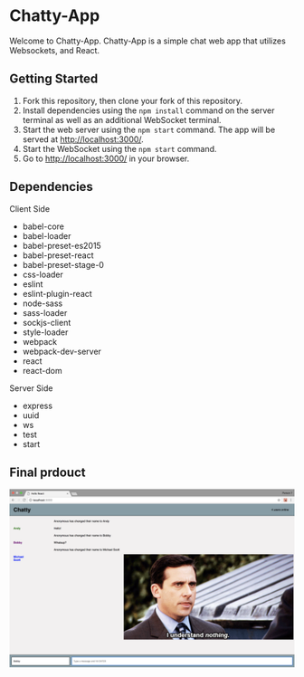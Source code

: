 # Chatty-App

Welcome to Chatty-App. Chatty-App is a simple chat web app that utilizes Websockets, and React.

## Getting Started

1. Fork this repository, then clone your fork of this repository.
2. Install dependencies using the `npm install` command on the server terminal as well as an additional WebSocket terminal.
3. Start the web server using the `npm start` command. The app will be served at <http://localhost:3000/>.
4. Start the WebSocket using the `npm start` command.
5. Go to <http://localhost:3000/> in your browser.

## Dependencies

Client Side
  - babel-core
  - babel-loader
  - babel-preset-es2015
  - babel-preset-react
  - babel-preset-stage-0
  - css-loader
  - eslint
  - eslint-plugin-react
  - node-sass
  - sass-loader
  - sockjs-client
  - style-loader
  - webpack
  - webpack-dev-server
  - react
  - react-dom

Server Side
  - express
  - uuid
  - ws
  - test
  - start

## Final prdouct

!["Screenshot of chatty messages with image"](https://github.com/AndyVo1998/Chatty-App/blob/master/docs/ChatRoomWithImage.png?raw=true)
